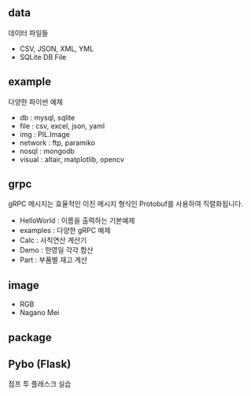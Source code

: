 ## data
데이터 파일들
- CSV, JSON, XML, YML
- SQLite DB File

## example
다양한 파이썬 예제
- db : mysql, sqlite
- file : csv, excel, json, yaml
- img : PIL.Image 
- network : ftp, paramiko
- nosql : mongodb
- visual : altair, matplotlib, opencv


## grpc
gRPC 메시지는 효율적인 이진 메시지 형식인 Protobuf를 사용하여 직렬화됩니다.
- HelloWorld : 이름을 출력하는 기본예제
- examples : 다양한 gRPC 예제
- Calc : 사칙연산 계산기 
- Demo : 한영일 각각 합산
- Part : 부품별 재고 계산

## image
- RGB
- Nagano Mei

## package


## Pybo (Flask)
점프 투 플래스크 실습
